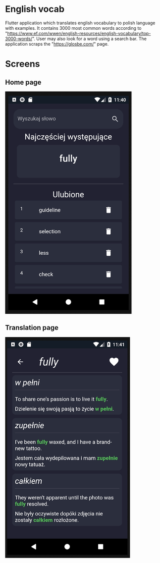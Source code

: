 # English vocab
Flutter application which translates english vocabulary to polish language with examples. It contains 3000 most common words according to "https://www.ef.com/wwen/english-resources/english-vocabulary/top-3000-words/". User may also look for a word using a search bar. The application scraps the "https://glosbe.com/" page. 

# Screens
## Home page
![Home](images/home_page.PNG)
## Translation page
![Translation](images/translation_page.PNG)
